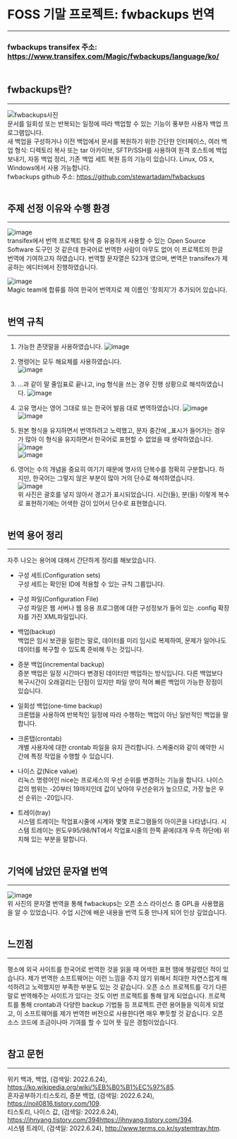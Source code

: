 # FOSS 기말 프로젝트: fwbackups 번역
--------------------------------------

### fwbackups transifex 주소: https://www.transifex.com/Magic/fwbackups/language/ko/ <br/><br/>
  
## fwbackups란? 
---------------
![fwbackups사진](/uploads/dc978e67790dd9fcc30a8652f52a9953/fwbackups사진.png)   
문서를 일회성 또는 반복되는 일정에 따라 백업할 수 있는 기능이 풍부한 사용자 백업 프로그램입니다.  
새 백업을 구성하거나 이전 백업에서 문서를 복원하기 위한 간단한 인터페이스, 여러 백업 형식: 디렉토리 복사 또는 tar 아카이브, SFTP/SSH를 사용하여 원격 호스트에 백업 보내기, 자동 백업 정리, 기존 백업 세트 복원 등의 기능이 있습니다. Linux, OS x, Windows에서 사용 가능합니다.  
fwbackups github 주소: https://github.com/stewartadam/fwbackups  <br/><br/>
  
  
## 주제 선정 이유와 수행 환경
------------------------------
![image](/uploads/44bda2f016b313e51c0bb0caee9769f3/image.png)  
transifex에서 번역 프로젝트 탐색 중 유용하게 사용할 수 있는 Open Source Software 도구인 것 같은데 한국어로 번역한 사람이 아무도 없어 이 프로젝트의 한글 번역에 기여하고자 하였습니다. 번역할 문자열은 523개 였으며, 변역은 transifex가 제공하는 에디터에서 진행하였습니다.

![image](/uploads/c1e09678724f3fcd1a562896345bd07e/image.png)   
Magic team에 합류를 하여 한국어 번역자로 제 이름인 '장희지'가 추가되어 있습니다. <br/><br/>
  

## 번역 규칙
------------
1. 가능한 존댓말을 사용하였습니다.
![image](/uploads/97fa515fd21fac6b2c65d1078e883bfa/image.png)  
    
2. 명령어는 모두 해요체를 사용하였습니다.  
![image](/uploads/fdb14e3f7402714a67e16515ed2f136e/image.png)  
  
3. ...과 같이 말 줄임표로 끝나고, ing 형식을 쓰는 경우 진행 상황으로 해석하였습니다.
![image](/uploads/08cf2ca940eb2b110751587887606030/image.png)  
  
4. 고유 명사는 영어 그대로 또는 한국어 발음 대로 변역하였습니다.
![image](/uploads/bf1949e67196df4395a0109df3bcbe86/image.png)  
![image](/uploads/1a18119d6380e55b916474f238487478/image.png)  
  
5. 원본 형식을 유지하면서 번역하려고 노력했고, 문자 중간에 _표시가 들어가는 경우가 많아 이 형식을 유지하면서 한국어로 표현할 수 없었을 때 생략하였습니다.
![image](/uploads/70c0102b44dcac0f96a3cbf46fcf9879/image.png)  
![image](/uploads/f535f1f2410ec8f842520b5426f95ae9/image.png)  
  
6. 영어는 수의 개념을 중요히 여기기 때문에 명사의 단복수를 정확히 구분합니다. 하지만, 한국어는 그렇지 않은 부분이 많아 거의 단수로 해석하였습니다.  
![image](/uploads/8ed5b1a9babd1010cd6ad23c33dbd9ad/image.png)  
위 사진은 괄호를 넣지 않아서 경고가 표시되었습니다. 시간(들), 분(들) 이렇게 복수로 표현하기에는 어색한 감이 있어서 단수로 표현했습니다.  <br/><br/>
  

## 번역 용어 정리
----------------- 
자주 나오는 용어에 대해서 간단하게 정리를 해보았습니다.  
* 구성 세트(Configuration sets)  
    구성 세트는 확인된 ID에 적용할 수 있는 규칙 그룹입니다.     

* 구성 파일(Configuration File)    
    구성 파일은 웹 서버나 웹 응용 프로그램에 대한 구성정보가 들어 있는 .config 확장자를 가진 XML파일입니다.  

* 백업(backup)  
    백업은 임시 보관을 일컫는 말로, 데이터를 미리 임시로 복제하여, 문제가 일어나도 데이터를 복구할 수 있도록 준비해 두는 것입니다.    

* 증분 백업(incremental backup)  
    증분 백업은 일정 시간마다 변경된 데이터만 백업하는 방식입니다. 다른 백업보다 복구시간이 오래걸리는 단점이 있지만 파일 양이 적어 빠른 백업이 가능한 장점이  있습니다.

* 일회성 백업(one-time backup)  
    크론탭을 사용하여 반복적인 일정에 따라 수행하는 백업이 아닌 일반적인 백업을 말합니다.  

* 크론탭(crontab)  
    개별 사용자에 대한 crontab 파일을 유지 관리합니다. 스케줄러와 같이 예약한 시간에 특정 작업을 수행할 수 있습니다.   

* 나이스 값(Nice value)  
    리눅스 명령어인 nice는 프로세스의 우선 순위를 변경하는 기능을 합니다. 나이스 값의 범위는 -20부터 19까지인데 값이 낮아야 우선순위가 높으므로, 가장 높은 우선 순위는 -20입니다.  

* 트레이(tray)  
    시스템 트레이는 작업표시줄에 시계와 몇몇 프로그램들의 아이콘을 나타냅니다. 시스템 트레이는 윈도우95/98/NT에서 작업표시줄의 한쪽 끝에(대개 우측 하단에) 위치해 있는 부분을 말합니다. <br/><br/>
  

## 기억에 남았던 문자열 번역
----------------------------
![image](/uploads/c65e00ca9e92e292b56c0f4578ffb0c5/image.png)  
위 사진의 문자열 번역을 통해 fwbackups는 오픈 소스 라이선스 중 GPL을 사용했음을 알 수 있었습니다. 수업 시간에 배운 내용을 번역 도중 만나게 되어 인상 깊었습니다.  <br/><br/>


## 느낀점
---------
평소에 외국 사이트를 한국어로 번역한 것을 읽을 때 어색한 표현 땜에 헷갈렸던 적이 있습니다. 제가 번역한 소프트웨어는 이런 느낌을 주지 않기 위해서 최대한 자연스럽게 해석하려고 노력했지만 부족한 부분도 있는 것 같습니다. 오픈 소스 프로젝트를 각기 다른 말로 번역해주는 사이트가 있다는 것도 이번 프로젝트를 통해 알게 되었습니다. 프로젝트를 통해 crontab과 다양한 backup 기법들 등 프로젝트 관련 용어들을 익히게 되었고, 이 소프트웨어를 제가 번역한 버전으로 사용한다면 매우 뿌듯할 것 같습니다. 오픈 소스 코드에 조금이나마 기여를 할 수 있어 뜻 깊은 경험이었습니다.  <br/><br/>
  
  
## 참고 문헌
-------------
위키 백과, 백업, (검색일: 2022.6.24), <https://ko.wikipedia.org/wiki/%EB%B0%B1%EC%97%85>.   
혼자공부하기:티스토리, 증분 백업, (검색일: 2022.6.24), <https://noil0816.tistory.com/109>.    
티스토리, 나이스 값, (검색일: 2022.6.24), <https://jhnyang.tistory.com/394https://jhnyang.tistory.com/394>.     
시스템 트레이, (검색일: 2022.6.24), <http://www.terms.co.kr/systemtray.htm>.  

